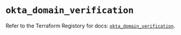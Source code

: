 # `okta_domain_verification`

Refer to the Terraform Registory for docs: [`okta_domain_verification`](https://registry.terraform.io/providers/okta/okta/4.1.0/docs/resources/domain_verification).
